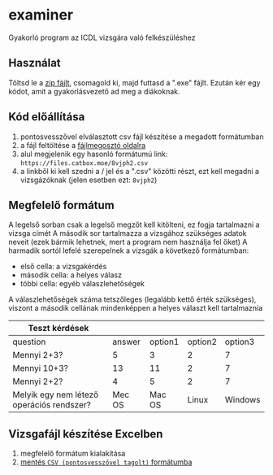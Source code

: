 # examiner

Gyakorló program az ICDL vizsgára való felkészüléshez

## Használat

Töltsd le a [zip fájlt](https://github.com/medzsikmisi/examiner/releases/latest), csomagold ki, majd futtasd a ".exe" fájlt. Ezután kér egy kódot, amit a gyakorlásvezető ad meg a diákoknak.

## Kód előállítása
1. pontosvesszővel elválasztott csv fájl készítése a megadott formátumban
2. a fájl feltöltése a [fájlmegosztó oldalra](https://catbox.moe/)
3. alul megjelenik egy hasonló formátumú link: `https://files.catbox.moe/8vjph2.csv`
4. a linkből ki kell szedni a / jel és a ".csv" közötti részt, ezt kell megadni a vizsgázóknak (jelen esetben ezt: `8vjph2`)


## Megfelelő formátum
A legelső sorban csak a legelső megzőt kell kitölteni, ez fogja tartalmazni a vizsga címét
A második sor tartalmazza a vizsgához szükséges adatok neveit (ezek bármik lehetnek, mert a program nem használja fel őket)
A harmadik sortól lefelé szerepelnek a vizsgák a következő formátumban:
- első cella: a vizsgakérdés
- második cella: a helyes válasz
- többi cella: egyéb válaszlehetőségek

A válaszlehetőségek száma tetszőleges (legalább kettő érték szükséges), viszont a második cellának mindenképpen a helyes választ kell tartalmaznia

| Teszt kérdések                            |        |         |         |         |
|-------------------------------------------|--------|---------|---------|---------|
| question                                  | answer | option1 | option2 | option3 |
| Mennyi 2+3?                               | 5      | 3       | 2       | 7       |
| Mennyi 10+3?                              | 13     | 11      | 2       | 7       |
| Mennyi 2+2?                               | 4      | 5       | 2       | 7       |
| Melyik egy nem létező operációs rendszer? | Mec OS | Mac OS  | Linux   | Windows |


## Vizsgafájl készítése Excelben
1. megfelelő formátum kialakítása
2. [mentés `CSV (pontosvesszővel tagolt)` formátumba](https://support.microsoft.com/hu-hu/office/munkaf%C3%BCzet-ment%C3%A9se-sz%C3%B6veges-form%C3%A1tumban-txt-vagy-csv-3e9a9d6c-70da-4255-aa28-fcacf1f081e6)
